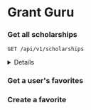 # Grant Guru

### Get all scholarships


```http
GET /api/v1/scholarships
```
<details close>
<summary>  Details </summary>
<br>


Parameters: <br>
```
LOCATION=string
VETERAN=boolean
GENDER=string
ETHNICITY=array
LGBT=bool
KEYWORDS=string
```

| Code | Description |
| :--- | :--- |
| 200 | `OK` |

Example Value:

```json

{
    "data": {
        [
        "id": "1",
        "type": "scholarship",
        "attributes": {
            "title": "DEF CON 31",
            "amount": "1234" dollar sign or no? USD?
            "content": "Lorem ipsum dolor sit amet, ..."
            "URL": "https://linkedin.com/..."
            }
        ],
        [
        "id": "2",
        "type": "scholarship"
        "attributes": {
            "title": "RailsConf 23",
            "amount": "1234"
            "content": "Lorem ipsum dolor sit amet, ..."
            "URL": "https://linkedin.com/..."
            }
        ],
        [...],
        [...]
    }
}
```
</details>

### Get a user's favorites
### Create a favorite
### 
